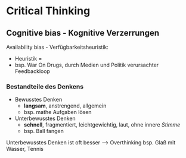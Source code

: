 # Critical Thinking

## Cognitive bias - Kognitive Verzerrungen

Availability bias - Verfügbarkeitsheuristik:
- Heuristik = 
- bsp. War On Drugs, durch Medien und Politik verursachter Feedbackloop


### Bestandteile des Denkens

- Bewusstes Denken
	- **langsam**, anstrengend, allgemein
	- bsp. mathe Aufgaben lösen
- Unterbewusstes Denken
	- **schnell**, fragmentiert, leichtgewichtig, laut, ohne innere *Stimme*
	- bsp. Ball fangen

Unterbewusstes Denken ist oft besser --> Overthinking
bsp. Glaß mit Wasser, Tennis
